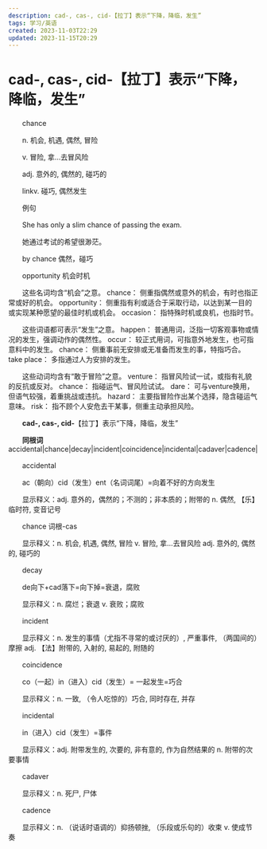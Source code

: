 ```yaml
---
description: cad-, cas-, cid-【拉丁】表示“下降，降临，发生”
tags: 学习/英语
created: 2023-11-03T22:29
updated: 2023-11-15T20:29
---
```

# cad-, cas-, cid-【拉丁】表示“下降，降临，发生”

　　chance

　　n. 机会, 机遇, 偶然, 冒险

　　v. 冒险, 拿…去冒风险

　　adj. 意外的, 偶然的, 碰巧的

　　linkv. 碰巧, 偶然发生

　　例句

　　She has only a slim chance of passing the exam.

　　她通过考试的希望很渺茫。

　　by chance 偶然，碰巧

　　opportunity 机会时机

　　这些名词均含“机会”之意。 chance： 侧重指偶然或意外的机会，有时也指正常或好的机会。 opportunity： 侧重指有利或适合于采取行动，以达到某一目的或实现某种愿望的最佳时机或机会。 occasion： 指特殊时机或良机，也指时节。

　　这些词语都可表示“发生”之意。 happen： 普通用词，泛指一切客观事物或情况的发生，强调动作的偶然性。 occur： 较正式用词，可指意外地发生，也可指意料中的发生。 chance： 侧重事前无安排或无准备而发生的事，特指巧合。 take place： 多指通过人为安排的发生。

　　这些动词均含有“敢于冒险”之意。 venture： 指冒风险试一试，或指有礼貌的反抗或反对。 chance： 指碰运气、冒风险试试。 dare： 可与venture换用，但语气较强，着重挑战或违抗。 hazard： 主要指冒险作出某个选择，隐含碰运气意味。 risk： 指不顾个人安危去干某事，侧重主动承担风险。

　　**cad-, cas-, cid-**【拉丁】表示“下降，降临，发生”

　　**同根词**accidental\|chance\|decay\|incident\|coincidence\|incidental\|cadaver\|cadence\|

　　accidental

　　ac（朝向）cid（发生）ent（名词词尾）=向着不好的方向发生

　　显示释义：adj. 意外的，偶然的；不测的；非本质的；附带的 n. 偶然, 【乐】临时符, 变音记号

　　chance 词根-cas

　　显示释义：n. 机会, 机遇, 偶然, 冒险 v. 冒险, 拿…去冒风险 adj. 意外的, 偶然的, 碰巧的

　　decay

　　de向下+cad落下=向下掉=衰退，腐败

　　显示释义：n. 腐烂；衰退 v. 衰败；腐败

　　incident

　　显示释义：n. 发生的事情（尤指不寻常的或讨厌的）, 严重事件, （两国间的）摩擦 adj. 【法】附带的, 入射的, 易起的, 附随的

　　coincidence

　　co（一起）in（进入）cid（发生）= 一起发生=巧合

　　显示释义：n. 一致, （令人吃惊的）巧合, 同时存在, 并存

　　incidental

　　in（进入）cid（发生）=事件

　　显示释义：adj. 附带发生的, 次要的, 非有意的, 作为自然结果的 n. 附带的次要事情

　　cadaver

　　显示释义：n. 死尸, 尸体

　　cadence

　　显示释义：n. （说话时语调的）抑扬顿挫, （乐段或乐句的）收束 v. 使成节奏

